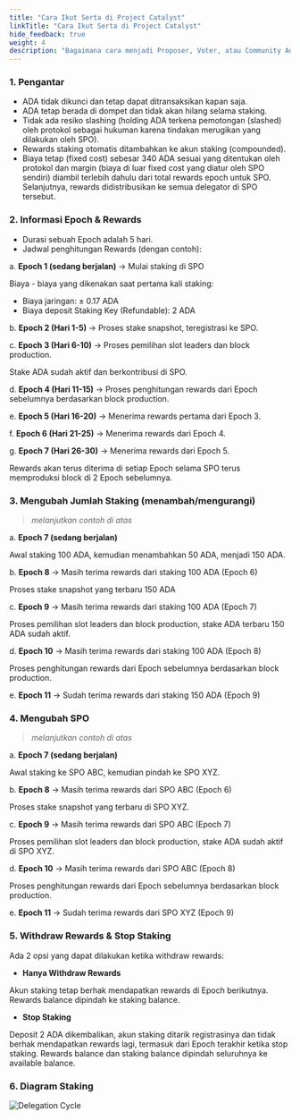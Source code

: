 ```yaml
---
title: "Cara Ikut Serta di Project Catalyst"
linkTitle: "Cara Ikut Serta di Project Catalyst"
hide_feedback: true
weight: 4
description: "Bagaimana cara menjadi Proposer, Voter, atau Community Advisor?" 
---
```


### **1. Pengantar**
* ADA tidak dikunci dan tetap dapat ditransaksikan kapan saja.
* ADA tetap berada di dompet dan tidak akan hilang selama staking.
* Tidak ada resiko slashing (holding ADA terkena pemotongan (slashed) oleh protokol sebagai hukuman karena tindakan merugikan yang dilakukan oleh SPO).
* Rewards staking otomatis ditambahkan ke akun staking (compounded).
* Biaya tetap (fixed cost) sebesar 340 ADA sesuai yang ditentukan oleh protokol dan margin (biaya di luar fixed cost yang diatur oleh SPO sendiri) diambil terlebih dahulu dari total rewards epoch untuk SPO. Selanjutnya, rewards didistribusikan ke semua delegator di SPO tersebut.

### **2. Informasi Epoch & Rewards**
* Durasi sebuah Epoch adalah 5 hari.
* Jadwal penghitungan Rewards (dengan contoh):

a. **Epoch 1 (sedang berjalan)** → Mulai staking di SPO

Biaya - biaya yang dikenakan saat pertama kali staking:
* Biaya jaringan: ± 0.17 ADA
* Biaya deposit Staking Key (Refundable): 2 ADA

b. **Epoch 2 (Hari 1-5)** → Proses stake snapshot, teregistrasi ke SPO.

c. **Epoch 3 (Hari 6-10)** → Proses pemilihan slot leaders dan block production. 

Stake ADA sudah aktif dan berkontribusi di SPO.

d. **Epoch 4 (Hari 11-15)** → Proses penghitungan rewards dari Epoch sebelumnya berdasarkan block production.

e. **Epoch 5 (Hari 16-20)** → Menerima rewards pertama dari Epoch 3.

f. **Epoch 6 (Hari 21-25)** → Menerima rewards dari Epoch 4.

g. **Epoch 7 (Hari 26-30)** → Menerima rewards dari Epoch 5. 

Rewards akan terus diterima di setiap Epoch selama SPO terus memproduksi block di 2 Epoch sebelumnya.

### **3. Mengubah Jumlah Staking (menambah/mengurangi)**
> *melanjutkan contoh di atas*

a. **Epoch 7 (sedang berjalan)**

Awal staking 100 ADA, kemudian menambahkan 50 ADA, menjadi 150 ADA.

b. **Epoch 8** → Masih terima rewards dari staking 100 ADA (Epoch 6)

Proses stake snapshot yang terbaru 150 ADA

c. **Epoch 9** → Masih terima rewards dari staking 100 ADA (Epoch 7)

Proses pemilihan slot leaders dan block production, stake ADA terbaru 150 ADA sudah aktif.

d. **Epoch 10** → Masih terima rewards dari staking 100 ADA (Epoch 8)

Proses penghitungan rewards dari Epoch sebelumnya berdasarkan block production.

e. **Epoch 11** → Sudah terima rewards dari staking 150 ADA (Epoch 9)

### **4. Mengubah SPO**
> *melanjutkan contoh di atas*

a. **Epoch 7 (sedang berjalan)**

Awal staking ke SPO ABC, kemudian pindah ke SPO XYZ.

b. **Epoch 8** → Masih terima rewards dari SPO ABC (Epoch 6)

Proses stake snapshot yang terbaru di SPO XYZ.

c. **Epoch 9** → Masih terima rewards dari SPO ABC (Epoch 7)

Proses pemilihan slot leaders dan block production, stake ADA sudah aktif di SPO XYZ.

d. **Epoch 10** → Masih terima rewards dari SPO ABC (Epoch 8)

Proses penghitungan rewards dari Epoch sebelumnya berdasarkan block production.

e. **Epoch 11** → Sudah terima rewards dari SPO XYZ (Epoch 9)

### **5. Withdraw Rewards & Stop Staking**

Ada 2 opsi yang dapat dilakukan ketika withdraw rewards:
* **Hanya Withdraw Rewards**

Akun staking tetap berhak mendapatkan rewards di Epoch berikutnya.
Rewards balance dipindah ke staking balance.

* **Stop Staking**

Deposit 2 ADA dikembalikan, akun staking ditarik registrasinya dan tidak berhak mendapatkan rewards lagi, termasuk dari Epoch terakhir ketika stop staking.
Rewards balance dan staking balance dipindah seluruhnya ke available balance.

### **6. Diagram Staking**

![Delegation Cycle](https://aws1.discourse-cdn.com/business4/uploads/cardano/original/3X/6/2/6291c37441ab5cbaca7c188f81e00481e1cf1f36.jpeg)
